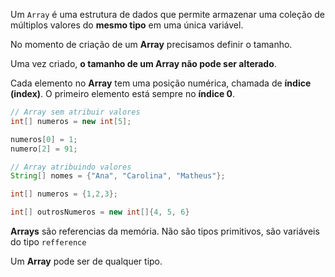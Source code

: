 Um `Array` é uma estrutura de dados que permite armazenar uma coleção de múltiplos valores do **mesmo tipo** em uma única variável. 

No momento de criação de um **Array** precisamos definir o tamanho.

Uma vez criado, **o tamanho de um Array não pode ser alterado**.

Cada elemento no **Array** tem uma posição numérica, chamada de **índice (index)**. O primeiro elemento está sempre no **índice 0**.

```Java
// Array sem atribuir valores
int[] numeros = new int[5];

numeros[0] = 1;
numero[2] = 91;

// Array atribuindo valores
String[] nomes = {"Ana", "Carolina", "Matheus"};

int[] numeros = {1,2,3};

int[] outrosNumeros = new int[]{4, 5, 6}
```

**Arrays** são referencias da memória. Não são tipos primitivos, são variáveis do tipo `refference`

Um **Array** pode ser de qualquer tipo.